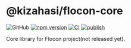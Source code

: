 # @kizahasi/flocon-core

![GitHub](https://img.shields.io/github/license/kizahasi/flocon-core) [![npm version](https://img.shields.io/npm/v/@kizahasi/flocon-core.svg?style=flat)](https://www.npmjs.com/package/@kizahasi/flocon-core) [![CI](https://github.com/kizahasi/flocon-core/actions/workflows/main.yml/badge.svg?branch=main)](https://github.com/kizahasi/flocon-core/actions/workflows/main.yml) [![publish](https://github.com/kizahasi/flocon-core/actions/workflows/publish.yml/badge.svg?branch=release)](https://github.com/kizahasi/flocon-core/actions/workflows/publish.yml)

Core library for Flocon project(not released yet).
